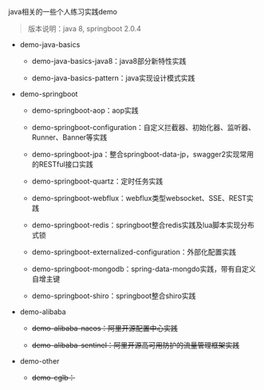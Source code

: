 java相关的一些个人练习实践demo
> 版本说明：java 8, springboot 2.0.4

- demo-java-basics

    - demo-java-basics-java8：java8部分新特性实践

    - demo-java-basics-pattern：java实现设计模式实践
    
- demo-springboot

    - demo-springboot-aop：aop实践

    - demo-springboot-configuration：自定义拦截器、初始化器、监听器、Runner、Banner等实践

    - demo-springboot-jpa：整合springboot-data-jp，swagger2实现常用的RESTful接口实践

    - demo-springboot-quartz：定时任务实践

    - demo-springboot-webflux：webflux类型websocket、SSE、REST实践

    - demo-springboot-redis：springboot整合redis实践及lua脚本实现分布式锁

    - demo-springboot-externalized-configuration：外部化配置实践
    
    - demo-springboot-mongodb：spring-data-mongdo实践，带有自定义自增主键
    
    - demo-springboot-shiro：springboot整合shiro实践

- demo-alibaba

    - ~~demo-alibaba-nacos：阿里开源配置中心实践~~

    - ~~demo-alibaba-sentinel：阿里开源高可用防护的流量管理框架实践~~

- demo-other
    - ~~demo-cglb：~~
    

